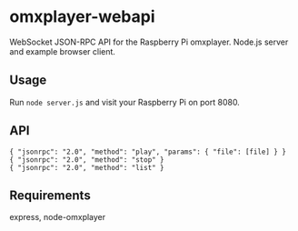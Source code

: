 # omxplayer-webapi
WebSocket JSON-RPC API for the Raspberry Pi omxplayer. Node.js server and example browser client.

## Usage

Run `node server.js` and visit your Raspberry Pi on port 8080.

## API

```
{ "jsonrpc": "2.0", "method": "play", "params": { "file": [file] } }
{ "jsonrpc": "2.0", "method": "stop" }
{ "jsonrpc": "2.0", "method": "list" }
```

## Requirements
express, node-omxplayer
